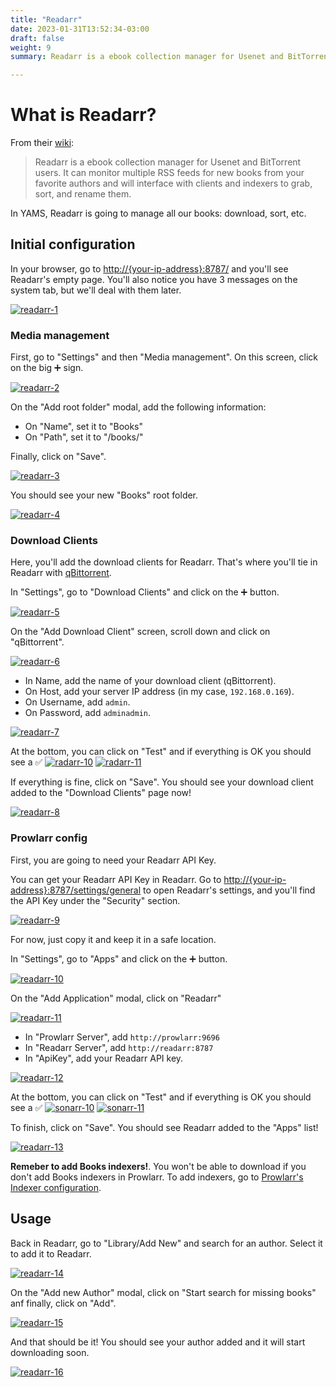 ```yaml
---
title: "Readarr"
date: 2023-01-31T13:52:34-03:00
draft: false
weight: 9
summary: Readarr is a ebook collection manager for Usenet and BitTorrent users. It can monitor multiple RSS feeds for new books from your favorite authors and will interface with clients and indexers to grab, sort, and rename them.

---
```


# What is Readarr?

From their [wiki](https://readarr.com/):

> Readarr is a ebook collection manager for Usenet and BitTorrent users. It can monitor multiple RSS feeds for new books from your favorite authors and will interface with clients and indexers to grab, sort, and rename them.

In YAMS, Readarr is going to manage all our books: download, sort, etc.

## Initial configuration

In your browser, go to [http://{your-ip-address}:8787/]() and you'll see Readarr's empty page. You'll also notice you have 3 messages on the system tab, but we'll deal with them later.

[![readarr-1](/pics/readarr-1.png)](/pics/readarr-1.png)

### Media management

First, go to "Settings" and then "Media management". On this screen, click on the big ➕ sign.

[![readarr-2](/pics/readarr-2.png)](/pics/readarr-2.png)

On the "Add root folder" modal, add the following information:

- On "Name", set it to "Books"
- On "Path", set it to "/books/"

Finally, click on "Save".

[![readarr-3](/pics/readarr-3.png)](/pics/readarr-3.png)

You should see your new "Books" root folder.

[![readarr-4](/pics/readarr-4.png)](/pics/readarr-4.png)

### Download Clients

Here, you'll add the download clients for Readarr. That's where you'll tie in Readarr with [qBittorrent](/config/qbittorrent).

In "Settings", go to "Download Clients" and click on the ➕ button.

[![readarr-5](/pics/readarr-5.png)](/pics/readarr-5.png)

On the "Add Download Client" screen, scroll down and click on "qBittorrent".

[![readarr-6](/pics/readarr-6.png)](/pics/readarr-6.png)

- In Name, add the name of your download client (qBittorrent).
- On Host, add your server IP address (in my case, `192.168.0.169`).
- On Username, add `admin`.
- On Password, add `adminadmin`.

[![readarr-7](/pics/readarr-7.png)](/pics/readarr-7.png)

At the bottom, you can click on "Test" and if everything is OK you should see a ✅ 
[![radarr-10](/pics/radarr-10.png)](/pics/radarr-10.png)
[![radarr-11](/pics/radarr-11.png)](/pics/radarr-11.png)

If everything is fine, click on "Save". You should see your download client added to the "Download Clients" page now!

[![readarr-8](/pics/readarr-8.png)](/pics/readarr-8.png)

### Prowlarr config

First, you are going to need your Readarr API Key.

You can get your Readarr API Key in Readarr. Go to [http://{your-ip-address}:8787/settings/general]() to open Readarr's settings, and you'll find the API Key under the "Security" section.

[![readarr-9](/pics/readarr-9.png)](/pics/readarr-9.png)

For now, just copy it and keep it in a safe location.

In "Settings", go to "Apps" and click on the ➕ button.

[![readarr-10](/pics/readarr-10.png)](/pics/readarr-10.png)

On the "Add Application" modal, click on "Readarr"

[![readarr-11](/pics/readarr-11.png)](/pics/readarr-11.png)

- In "Prowlarr Server", add `http://prowlarr:9696`
- In "Readarr Server", add `http://readarr:8787`
- In "ApiKey", add your Readarr API key.

[![readarr-12](/pics/readarr-12.png)](/pics/readarr-12.png)

At the bottom, you can click on "Test" and if everything is OK you should see a ✅ 
[![sonarr-10](/pics/sonarr-10.png)](/pics/sonarr-10.png)
[![sonarr-11](/pics/sonarr-11.png)](/pics/sonarr-11.png)

To finish, click on "Save". You should see Readarr added to the "Apps" list!

[![readarr-13](/pics/readarr-13.png)](/pics/readarr-13.png)

**Remeber to add Books indexers!**. You won't be able to download if you don't add Books indexers in Prowlarr. To add indexers, go to [Prowlarr's Indexer configuration](/config/prowlarr/#indexers).

## Usage

Back in Readarr, go to "Library/Add New" and search for an author. Select it to add it to Readarr.

[![readarr-14](/pics/readarr-14.png)](/pics/readarr-14.png)

On the "Add new Author" modal, click on "Start search for missing books" anf finally, click on "Add".

[![readarr-15](/pics/readarr-15.png)](/pics/readarr-15.png)

And that should be it! You should see your author added and it will start downloading soon.

[![readarr-16](/pics/readarr-16.png)](/pics/readarr-16.png)
